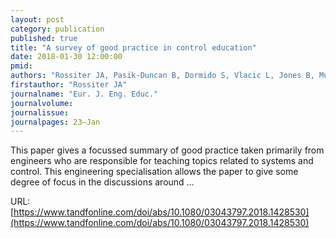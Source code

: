 ```yaml
---
layout: post
category: publication
published: true
title: "A survey of good practice in control education"
date: 2018-01-30 12:00:00
pmid: 
authors: "Rossiter JA, Pasik-Duncan B, Dormido S, Vlacic L, Jones B, Murray R"
firstauthor: "Rossiter JA"
journalname: "Eur. J. Eng. Educ."
journalvolume: 
journalissue: 
journalpages: 23–Jan
---
```


This paper gives a focussed summary of good practice taken primarily from engineers who are responsible for teaching topics related to systems and control. This engineering specialisation allows the paper to give some degree of focus in the discussions around …

URL: [https://www.tandfonline.com/doi/abs/10.1080/03043797.2018.1428530](https://www.tandfonline.com/doi/abs/10.1080/03043797.2018.1428530)
